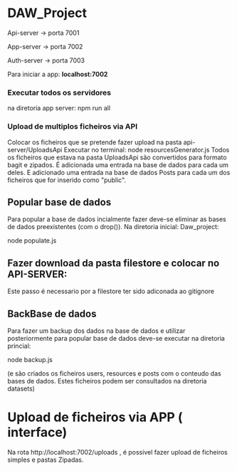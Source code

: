 # DAW_Project

Api-server -> porta 7001

App-server -> porta 7002

Auth-server -> porta 7003

Para iniciar a app: **localhost:7002**

### Executar todos os servidores

na diretoria app server: npm run all


### Upload de multiplos ficheiros via API

Colocar os ficheiros que se pretende fazer upload na pasta api-server/UploadsApi
Executar no terminal: node resourcesGenerator.js
Todos os ficheiros que estava na pasta UploadsApi são convertidos para formato bagit e zipados. 
É adicionada uma entrada na base de dados para cada um deles. 
E adicionado uma entrada na base de dados Posts para cada um dos ficheiros que for inserido como "public".

## Popular base de dados
Para popular a base de dados incialmente fazer deve-se eliminar as bases de dados preexistentes (com o drop()).
Na diretoria inicial: Daw_project:

node populate.js

## Fazer download da pasta filestore e colocar no API-SERVER:
Este passo é necessario por a filestore ter sido adiconada ao gitignore


## BackBase de dados 
Para fazer um backup dos dados na base de dados e utilizar posteriormente para popular base de dados deve-se executar na diretoria princial:

node backup.js 

(e são criados os ficheiros users, resources e posts com o conteudo das bases de dados. Estes ficheiros podem ser consultados na diretoria datasets)


# Upload de ficheiros via APP ( interface)

Na rota http://localhost:7002/uploads , é possivel fazer upload de ficheiros simples e pastas Zipadas.

